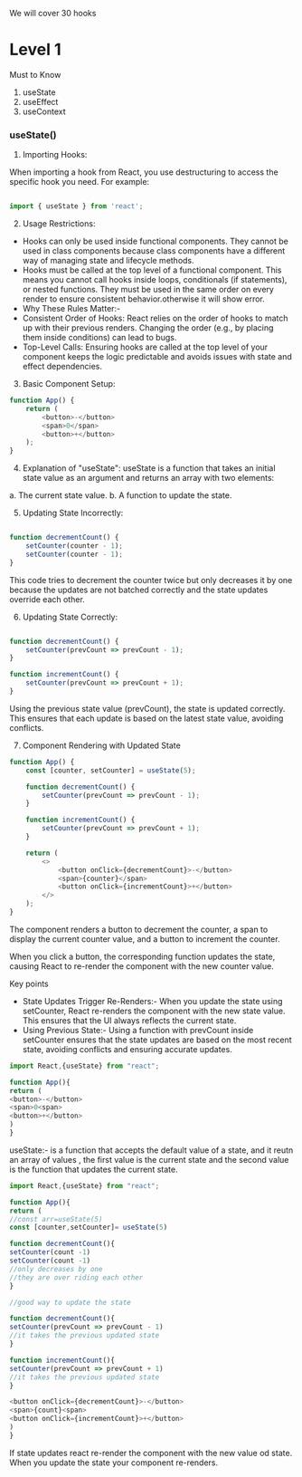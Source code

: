 We will cover 30 hooks

# Level 1

Must to Know

1. useState
2. useEffect
3. useContext

### useState()

1. Importing Hooks:

When importing a hook from React, you use destructuring to access the specific hook you need. For example:

```javascript

import { useState } from 'react';

```

2. Usage Restrictions:

- Hooks can only be used inside functional components. They cannot be used in class components because class components have a different way of managing state and lifecycle methods.
- Hooks must be called at the top level of a functional component. This means you cannot call hooks inside loops, conditionals (if statements), or nested functions. They must be used in the same order on every render to ensure consistent behavior.otherwise it will show error.
- Why These Rules Matter:-
- Consistent Order of Hooks: React relies on the order of hooks to match up with their previous renders. Changing the order (e.g., by placing them inside conditions) can lead to bugs.
- Top-Level Calls: Ensuring hooks are called at the top level of your component keeps the logic predictable and avoids issues with state and effect dependencies.


3. Basic Component Setup:

```javascript
function App() {
    return (
        <button>-</button>
        <span>0</span>
        <button>+</button>
    );
}

```


4. Explanation of "useState":
useState is a function that takes an initial state value as an argument and returns an array with two elements:

a. The current state value.
b. A function to update the state.

5. Updating State Incorrectly:

```Javascript

function decrementCount() {
    setCounter(counter - 1);
    setCounter(counter - 1);
}

```

This code tries to decrement the counter twice but only decreases it by one because the updates are not batched correctly and the state updates override each other.

6. Updating State Correctly:

```javascript

function decrementCount() {
    setCounter(prevCount => prevCount - 1);
}

function incrementCount() {
    setCounter(prevCount => prevCount + 1);
}

```

Using the previous state value (prevCount), the state is updated correctly. This ensures that each update is based on the latest state value, avoiding conflicts.

7. Component Rendering with Updated State

```javascript
function App() {
    const [counter, setCounter] = useState(5);

    function decrementCount() {
        setCounter(prevCount => prevCount - 1);
    }

    function incrementCount() {
        setCounter(prevCount => prevCount + 1);
    }

    return (
        <>
            <button onClick={decrementCount}>-</button>
            <span>{counter}</span>
            <button onClick={incrementCount}>+</button>
        </>
    );
}

```

The component renders a button to decrement the counter, a span to display the current counter value, and a button to increment the counter.

When you click a button, the corresponding function updates the state, causing React to re-render the component with the new counter value.



Key points

- State Updates Trigger Re-Renders:- When you update the state using setCounter, React re-renders the component with the new state value. This ensures that the UI always reflects the current state.
- Using Previous State:- Using a function with prevCount inside setCounter ensures that the state updates are based on the most recent state, avoiding conflicts and ensuring accurate updates.



  
```javascript
import React,{useState} from "react";

function App(){
return (
<button>-</button>
<span>0<span>
<button>+</button>
)
}
```

useState:- is a function that accepts the default value of a state, and it reutn an array of values , the first value is the current state and the second value is the function that updates the current state.


```javascript
import React,{useState} from "react";

function App(){
return (
//const arr=useState(5)
const [counter,setCounter]= useState(5)

function decrementCount(){
setCounter(count -1)
setCounter(count -1)
//only decreases by one
//they are over riding each other 
}

//good way to update the state

function decrementCount(){
setCounter(prevCount => prevCount - 1)
//it takes the previous updated state
}

function incrementCount(){
setCounter(prevCount => prevCount + 1)
//it takes the previous updated state
}

<button onClick={decrementCount}>-</button>
<span>{count}<span>
<button onClick={incrementCount}>+</button>
)
}
```

If state updates react re-render the component with the new value od state. When you update the state your component re-renders.




























